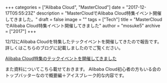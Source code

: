 +++
categories = ["Alibaba Cloud", "MasterCloud"]
date = "2017-12-17T05:55:23Z"
description = "MasterCloudでAlibaba Cloud特集イベント開催してきました。"
draft = false
image = ""
tags = ["Tech"]
title = "MasterCloudでAlibaba Cloud特集イベント開催してきました"
author = "mosuke5"
archive = ["2017"]
+++

12/12にAlibaba Cloudを特集したテックイベントを開催してきたので報告です。  
詳しくはこちらのブログに記載しましたのでご覧ください。

[Alibaba Cloud特集のテックイベントを開催してきました](https://techblog.sbcloud.co.jp/2017/12/14/master_cloud/)
<!--more-->

また資料についてこちら載せておきます。
Alibaba Cloud初心者の方もいる会のトップバッターなので概要編＋アイスブレーク的な内容です。

<script async class="speakerdeck-embed" data-id="d07352bfc0d64027a05426fa6c2cb911" data-ratio="1.77777777777778" src="//speakerdeck.com/assets/embed.js"></script>